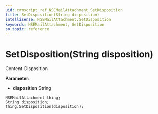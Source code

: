 ```yaml
---
uid: crmscript_ref_NSEMailAttachment_SetDisposition
title: SetDisposition(String disposition)
intellisense: NSEMailAttachment.SetDisposition
keywords: NSEMailAttachment, GetDisposition
so.topic: reference
---
```


# SetDisposition(String disposition)

Content-Disposition

**Parameter:** 
* **disposition** String

```crmscript
NSEMailAttachment thing;
String disposition;
thing.SetDisposition(disposition);
```

